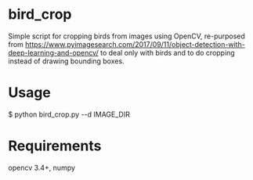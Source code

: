 # bird_crop
Simple script for cropping birds from images using OpenCV, re-purposed from https://www.pyimagesearch.com/2017/09/11/object-detection-with-deep-learning-and-opencv/ to deal only with birds and to do cropping instead of drawing bounding boxes.

# Usage
$ python bird_crop.py --d IMAGE_DIR

# Requirements
opencv 3.4+, numpy
